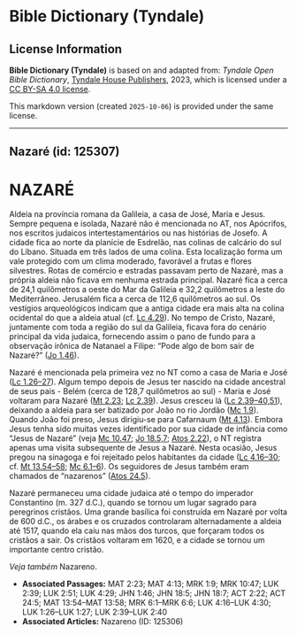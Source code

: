 # Bible Dictionary (Tyndale)

## License Information

**Bible Dictionary (Tyndale)** is based on and adapted from: _Tyndale Open Bible Dictionary_, [Tyndale House Publishers](https://tyndaleopenresources.com/), 2023, which is licensed under a [CC BY-SA 4.0 license](https://creativecommons.org/licenses/by-sa/4.0/legalcode.en).

This markdown version (created `2025-10-06`) is provided under the same license.



--------------------------------

## Nazaré (id: 125307)

NAZARÉ
======

Aldeia na província romana da Galileia, a casa de José, Maria e Jesus. Sempre pequena e isolada, Nazaré não é mencionada no AT, nos Apócrifos, nos escritos judaicos intertestamentários ou nas histórias de Josefo. A cidade fica ao norte da planície de Esdrelão, nas colinas de calcário do sul do Líbano. Situada em três lados de uma colina. Esta localização forma um vale protegido com um clima moderado, favorável a frutas e flores silvestres. Rotas de comércio e estradas passavam perto de Nazaré, mas a própria aldeia não ficava em nenhuma estrada principal. Nazaré fica a cerca de 24,1 quilômetros a oeste do Mar da Galileia e 32,2 quilômetros a leste do Mediterrâneo. Jerusalém fica a cerca de 112,6 quilômetros ao sul. Os vestígios arqueológicos indicam que a antiga cidade era mais alta na colina ocidental do que a aldeia atual (cf. [Lc 4\.29](https://ref.ly/Luke4:29)). No tempo de Cristo, Nazaré, juntamente com toda a região do sul da Galileia, ficava fora do cenário principal da vida judaica, fornecendo assim o pano de fundo para a observação irônica de Natanael a Filipe: “Pode algo de bom sair de Nazaré?” ([Jo 1\.46](https://ref.ly/John1:46)).

Nazaré é mencionada pela primeira vez no NT como a casa de Maria e José ([Lc 1\.26–27](https://ref.ly/Luke1:26-Luke1:27)). Algum tempo depois de Jesus ter nascido na cidade ancestral de seus pais \- Belém (cerca de 128,7 quilômetros ao sul) \- Maria e José voltaram para Nazaré ([Mt 2\.23](https://ref.ly/Matt2:23); [Lc 2\.39](https://ref.ly/Luke2:39)). Jesus cresceu lá ([Lc 2\.39–40,51](https://ref.ly/Luke2:39-Luke2:40)), deixando a aldeia para ser batizado por João no rio Jordão ([Mc 1\.9](https://ref.ly/Mark1:9)). Quando João foi preso, Jesus dirigiu\-se para Cafarnaum ([Mt 4\.13](https://ref.ly/Matt4:13)). Embora Jesus tenha sido muitas vezes identificado por sua cidade de infância como “Jesus de Nazaré” (veja [Mc 10\.47](https://ref.ly/Mark10:47); [Jo 18\.5,7](https://ref.ly/John18:5); [Atos 2\.22](https://ref.ly/Acts2:22)), o NT registra apenas uma visita subsequente de Jesus a Nazaré. Nesta ocasião, Jesus pregou na sinagoga e foi rejeitado pelos habitantes da cidade ([Lc 4\.16–30](https://ref.ly/Luke4:16-Luke4:30); cf. [Mt 13\.54–58](https://ref.ly/Matt13:54-Matt13:58); [Mc 6\.1–6](https://ref.ly/Mark6:1-Mark6:6)). Os seguidores de Jesus também eram chamados de “nazarenos” ([Atos 24\.5](https://ref.ly/Acts24:5)).

Nazaré permaneceu uma cidade judaica até o tempo do imperador Constantino (m. 327 d.C.), quando se tornou um lugar sagrado para peregrinos cristãos. Uma grande basílica foi construída em Nazaré por volta de 600 d.C., os árabes e os cruzados controlaram alternadamente a aldeia até 1517, quando ela caiu nas mãos dos turcos, que forçaram todos os cristãos a sair. Os cristãos voltaram em 1620, e a cidade se tornou um importante centro cristão.

*Veja também* Nazareno.

* **Associated Passages:** MAT 2:23; MAT 4:13; MRK 1:9; MRK 10:47; LUK 2:39; LUK 2:51; LUK 4:29; JHN 1:46; JHN 18:5; JHN 18:7; ACT 2:22; ACT 24:5; MAT 13:54–MAT 13:58; MRK 6:1–MRK 6:6; LUK 4:16–LUK 4:30; LUK 1:26–LUK 1:27; LUK 2:39–LUK 2:40
* **Associated Articles:** Nazareno (ID: 125306)

